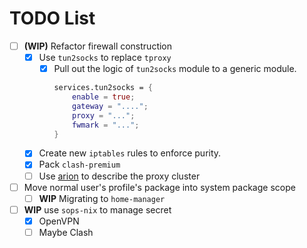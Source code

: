 # TODO List

- [ ] **(WIP)** Refactor firewall construction
    - [x] Use `tun2socks` to replace `tproxy`
      - [x] Pull out the logic of `tun2socks` module to a generic module.
        ```nix
        services.tun2socks = {
            enable = true;
            gateway = "....";
            proxy = "...";
            fwmark = "...";
        }
        ```
    - [x] Create new `iptables` rules to enforce purity.
    - [x] Pack `clash-premium`
    - [ ] Use [arion](https://github.com/hercules-ci/arion) to describe the proxy cluster
- [ ] Move normal user's profile's package into system package scope
    - [ ] **WIP** Migrating to `home-manager`
- [ ] **WIP** use `sops-nix` to manage secret
    - [x] OpenVPN
    - [ ] Maybe Clash 